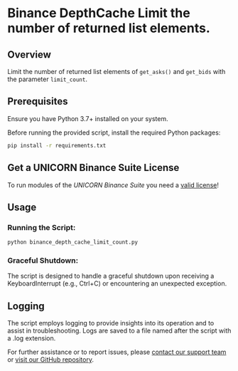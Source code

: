 # Binance DepthCache Limit the number of returned list elements. 
## Overview
Limit the number of returned list elements of `get_asks()` and `get_bids` with the parameter `limit_count`.

## Prerequisites
Ensure you have Python 3.7+ installed on your system. 

Before running the provided script, install the required Python packages:
```bash
pip install -r requirements.txt
```

## Get a UNICORN Binance Suite License
To run modules of the *UNICORN Binance Suite* you need a [valid license](https://shop.lucit.services)!

## Usage
### Running the Script:
```bash
python binance_depth_cache_limit_count.py
```

### Graceful Shutdown:
The script is designed to handle a graceful shutdown upon receiving a KeyboardInterrupt (e.g., Ctrl+C) or encountering 
an unexpected exception.

## Logging
The script employs logging to provide insights into its operation and to assist in troubleshooting. Logs are saved to a 
file named after the script with a .log extension.

For further assistance or to report issues, please [contact our support team](https://www.lucit.tech/get-support.html) 
or [visit our GitHub repository](https://github.com/LUCIT-Systems-and-Development/unicorn-binance-local-depth-cache).